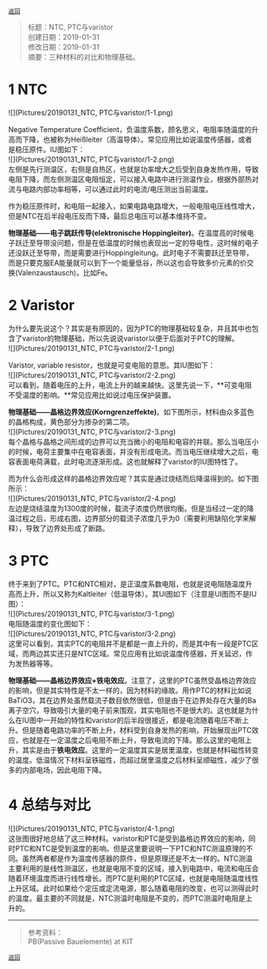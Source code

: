 [`返回`](README.md)

> 标题：NTC, PTC与varistor  
> 创建日期：2019-01-31   
> 修改日期：2019-01-31  
> 摘要：三种材料的对比和物理基础。

# 1 NTC
![](Pictures/20190131_NTC, PTC与varistor/1-1.png)  

Negative Temperature Coefficient，负温度系数，顾名思义，电阻率随温度的升高而下降，也被称为Heißleiter（高温导体）。常见应用比如说温度传感器，或者是稳压原件。IU图如下：  
![](Pictures/20190131_NTC, PTC与varistor/1-2.png)  
左侧是先行测温区，右侧是自热区，也就是功率增大之后受到自身发热作用，导致电阻下降，而左侧测温区电阻恒定，可以接入电路中进行测温作业，根据外部热对流与电路内部功率相等，可以通过此时的电流/电压测出当前温度。  

作为稳压原件时，和电阻一起接入，如果电路电路增大，一般电阻电压线性增大，但是NTC在后半段电压反而下降，最后总电压可以基本维持不变。  

**物理基础——电子跳跃传导(elektronische Hoppingleiter)**。在温度高的时候电子跃迁至导带没问题，但是在低温度的时候也表现出一定的导电性，这时候的电子还没跃迁至导带，而是需要进行Hoppingleitung。此时电子不需要跃迁至导带，而是只要克服EA能量就可以到下一个能量低谷，所以这也会导致多价元素的价交换(Valenzaustausch)，比如Fe。  

# 2 Varistor
为什么要先说这个？其实是有原因的，因为PTC的物理基础较复杂，并且其中也包含了varistor的物理基础，所以先说说varistor以便于后面对于PTC的理解。  
![](Pictures/20190131_NTC, PTC与varistor/2-1.png)  

Varistor, variable resistor，也就是可变电阻的意思。其IU图如下：  
![](Pictures/20190131_NTC, PTC与varistor/2-2.png)  
可以看到，随着电压的上升，电流上升的越来越快。这里先说一下，**可变电阻不受温度的影响。**常见应用比如说过电压保护装置。  

**物理基础——晶格边界效应(Korngrenzeffekte)**。如下图所示，材料由众多蓝色的晶格构成，黄色部分为掺杂的第二项。  
![](Pictures/20190131_NTC, PTC与varistor/2-3.png)  
每个晶格与晶格之间形成的边界可以充当微小的电阻和电容的并联。那么当电压小的时候，电荷主要集中在电容表面，并没有形成电流。而当电压继续增大之后，电容表面电荷满载，此时电流逐渐形成。这也就解释了varistor的IU图特性了。  

而为什么会形成这样的晶格边界效应呢？其实是通过烧结而后降温得到的。如下图所示：  
![](Pictures/20190131_NTC, PTC与varistor/2-4.png)  
左边是烧结温度为1300度的时候，载流子浓度仍然很均衡。但是当经过一定的降温过程之后，形成右图，边界部分的载流子浓度几乎为0（需要利用缺陷化学来解释），导致了边界处形成了断路。  

# 3 PTC
终于来到了PTC。PTC和NTC相对，是正温度系数电阻，也就是说电阻随温度升高而上升，所以又称为Kaltleiter（低温导体）。其UI图如下（注意是UI图而不是IU图）：  
![](Pictures/20190131_NTC, PTC与varistor/3-1.png)  
电阻随温度的变化图如下：  
![](Pictures/20190131_NTC, PTC与varistor/3-2.png)  
这里可以看到，其实PTC的电阻并不是都是一直上升的，而是其中有一段是PTC区域，而两边其实还只是NTC区域。常见应用有比如说温度传感器，开关延迟，作为发热器等等。  

**物理基础——晶格边界效应+铁电效应**。注意了，这里的PTC虽然受晶格边界效应的影响，但是其实特性是不太一样的，因为材料的缘故。用作PTC的材料比如说BaTiO3，其在边界处虽然载流子数目依然很低，但是由于在边界处存在大量的Ba离子空穴，导致吸引大量的电子前来围观，其实电阻也不是很大的。这也就是为什么在IU图中一开始的特性和varistor的后半段很接近，都是电流随着电压不断上升。但是随着电路功率的不断上升，材料受到自身发热的影响，开始展现出PTC效应，也就是在一定温度之后电阻不断上升，导致电流的下降。那么这里的电阻上升，其实是由于**铁电效应**。这里的一定温度其实是居里温度，也就是材料磁性转变的温度。低温情况下材料呈铁磁性，而超过居里温度之后材料呈顺磁性，减少了很多的内部电场，因此电阻下降。

# 4 总结与对比
![](Pictures/20190131_NTC, PTC与varistor/4-1.png)  
这张图很好地总结了这三种材料。varistor和PTC是受到晶格边界效应的影响，同时PTC和NTC是受到温度的影响。但是这里要说明一下PTC和NTC测温原理的不同。虽然两者都是作为温度传感器的原件，但是原理还是不太一样的。NTC测温主要利用的是线性测温区，也就是电阻不变的区域，接入到电路中，电流和电压会随着环境温度而进行线性增长。而PTC是利用的PTC区域，也就是电阻随温度线性上升区域。此时如果给个定压或定流电源，那么随着电阻的改变，也可以测得此时的温度。最主要的不同就是，NTC测温时电阻是不变的，而PTC测温时电阻是上升的。

----------
> 参考资料：  
> PB(Passive Bauelemente) at KIT

[`返回`](README.md)  